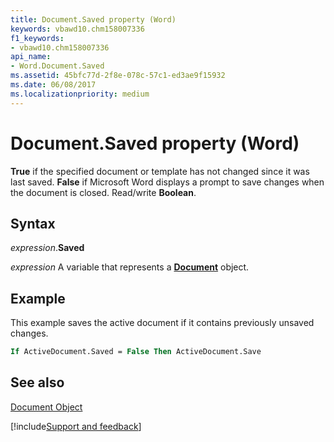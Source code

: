 ```yaml
---
title: Document.Saved property (Word)
keywords: vbawd10.chm158007336
f1_keywords:
- vbawd10.chm158007336
api_name:
- Word.Document.Saved
ms.assetid: 45bfc77d-2f8e-078c-57c1-ed3ae9f15932
ms.date: 06/08/2017
ms.localizationpriority: medium
---
```



# Document.Saved property (Word)

 **True** if the specified document or template has not changed since it was last saved. **False** if Microsoft Word displays a prompt to save changes when the document is closed. Read/write **Boolean**.


## Syntax

_expression_.**Saved**

_expression_ A variable that represents a **[Document](Word.Document.md)** object.


## Example

This example saves the active document if it contains previously unsaved changes.


```vb
If ActiveDocument.Saved = False Then ActiveDocument.Save
```


## See also


[Document Object](Word.Document.md)

[!include[Support and feedback](~/includes/feedback-boilerplate.md)]